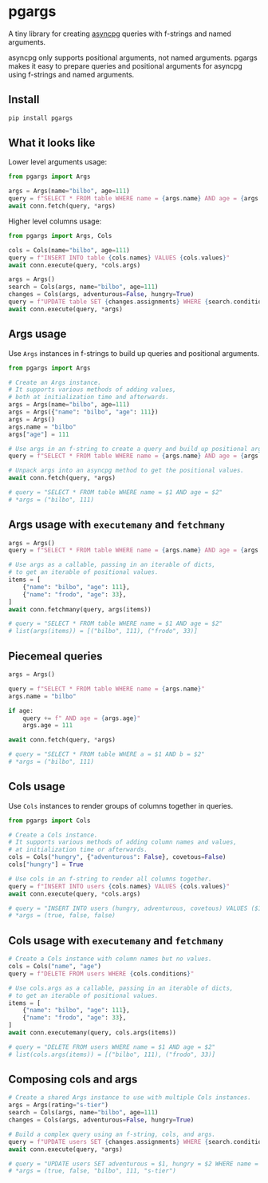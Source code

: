 # pgargs

A tiny library for creating [asyncpg](https://github.com/MagicStack/asyncpg)
queries with f-strings and named arguments.

asyncpg only supports positional arguments, not named arguments.
pgargs makes it easy to prepare queries and positional arguments
for asyncpg using f-strings and named arguments.

## Install

```sh
pip install pgargs
```

## What it looks like

Lower level arguments usage:

```py
from pgargs import Args

args = Args(name="bilbo", age=111)
query = f"SELECT * FROM table WHERE name = {args.name} AND age = {args.age}"
await conn.fetch(query, *args)
```

Higher level columns usage:

```py
from pgargs import Args, Cols

cols = Cols(name="bilbo", age=111)
query = f"INSERT INTO table {cols.names} VALUES {cols.values}"
await conn.execute(query, *cols.args)

args = Args()
search = Cols(args, name="bilbo", age=111)
changes = Cols(args, adventurous=False, hungry=True)
query = f"UPDATE table SET {changes.assignments} WHERE {search.conditions}"
await conn.execute(query, *args)
```

## Args usage

Use `Args` instances in f-strings to build up queries and positional arguments.

```py
from pgargs import Args

# Create an Args instance.
# It supports various methods of adding values,
# both at initialization time and afterwards.
args = Args(name="bilbo", age=111)
args = Args({"name": "bilbo", "age": 111})
args = Args()
args.name = "bilbo"
args["age"] = 111

# Use args in an f-string to create a query and build up positional arguments.
query = f"SELECT * FROM table WHERE name = {args.name} AND age = {args.age}"

# Unpack args into an asyncpg method to get the positional values.
await conn.fetch(query, *args)

# query = "SELECT * FROM table WHERE name = $1 AND age = $2"
# *args = ("bilbo", 111)
```

## Args usage with `executemany` and `fetchmany`

```py
args = Args()
query = f"SELECT * FROM table WHERE name = {args.name} AND age = {args.age}"

# Use args as a callable, passing in an iterable of dicts,
# to get an iterable of positional values.
items = [
    {"name": "bilbo", "age": 111},
    {"name": "frodo", "age": 33},
]
await conn.fetchmany(query, args(items))

# query = "SELECT * FROM table WHERE name = $1 AND age = $2"
# list(args(items)) = [("bilbo", 111), ("frodo", 33)]
```

## Piecemeal queries

```py
args = Args()

query = f"SELECT * FROM table WHERE name = {args.name}"
args.name = "bilbo"

if age:
    query += f" AND age = {args.age}"
    args.age = 111

await conn.fetch(query, *args)

# query = "SELECT * FROM table WHERE a = $1 AND b = $2"
# *args = ("bilbo", 111)
```

## Cols usage

Use `Cols` instances to render groups of columns together in queries.

```py
from pgargs import Cols

# Create a Cols instance.
# It supports various methods of adding column names and values,
# at initialization time or afterwards.
cols = Cols("hungry", {"adventurous": False}, covetous=False)
cols["hungry"] = True

# Use cols in an f-string to render all columns together.
query = f"INSERT INTO users {cols.names} VALUES {cols.values}"
await conn.execute(query, *cols.args)

# query = "INSERT INTO users (hungry, adventurous, covetous) VALUES ($1, $2, $3)"
# *args = (true, false, false)
```

## Cols usage with `executemany` and `fetchmany`

```py
# Create a Cols instance with column names but no values.
cols = Cols("name", "age")
query = f"DELETE FROM users WHERE {cols.conditions}"

# Use cols.args as a callable, passing in an iterable of dicts,
# to get an iterable of positional values.
items = [
    {"name": "bilbo", "age": 111},
    {"name": "frodo", "age": 33},
]
await conn.executemany(query, cols.args(items))

# query = "DELETE FROM users WHERE name = $1 AND age = $2"
# list(cols.args(items)) = [("bilbo", 111), ("frodo", 33)]
```

## Composing cols and args

```py
# Create a shared Args instance to use with multiple Cols instances.
args = Args(rating="s-tier")
search = Cols(args, name="bilbo", age=111)
changes = Cols(args, adventurous=False, hungry=True)

# Build a complex query using an f-string, cols, and args.
query = f"UPDATE users SET {changes.assignments} WHERE {search.conditions} AND rating = {args.rating}"
await conn.execute(query, *args)

# query = "UPDATE users SET adventurous = $1, hungry = $2 WHERE name = $3 AND age = $4 AND rating = $5"
# *args = (true, false, "bilbo", 111, "s-tier")
```
